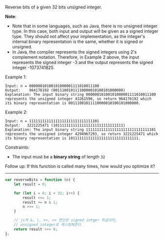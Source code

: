 Reverse bits of a given 32 bits unsigned integer.

**Note**:

-   Note that in some languages, such as Java, there is no unsigned integer type. In this case, both input and output will be given as a signed integer type. They should not affect your implementation, as the integer's internal binary representation is the same, whether it is signed or unsigned.
-   In Java, the compiler represents the signed integers using 2's complement notation. Therefore, in Example 2 above, the input represents the signed integer -3 and the output represents the signed integer -1073741825.

Example 1:

```
Input: n = 00000010100101000001111010011100
Output:    964176192 (00111001011110000010100101000000)
Explanation: The input binary string 00000010100101000001111010011100 represents the unsigned integer 43261596, so return 964176192 which its binary representation is 00111001011110000010100101000000.
```

Example 2:

```
Input: n = 11111111111111111111111111111101
Output:   3221225471 (10111111111111111111111111111111)
Explanation: The input binary string 11111111111111111111111111111101 represents the unsigned integer 4294967293, so return 3221225471 which its binary representation is 10111111111111111111111111111111.
```

Constraints:

-   The input must be a **binary string** of length `32`

Follow up: If this function is called many times, how would you optimize it?

---

```js
var reverseBits = function (n) {
    let result = 0;

    for (let i = 0; i < 32; i++) {
        result <<= 1;
        result += n & 1;
        n >>= 1;
    }

    // js의 &, |, >>, << 연산은 signed intger 취급이라,
    // unsigned integer로 캐스팅해준다.
    return result >>> 0;
};
```
